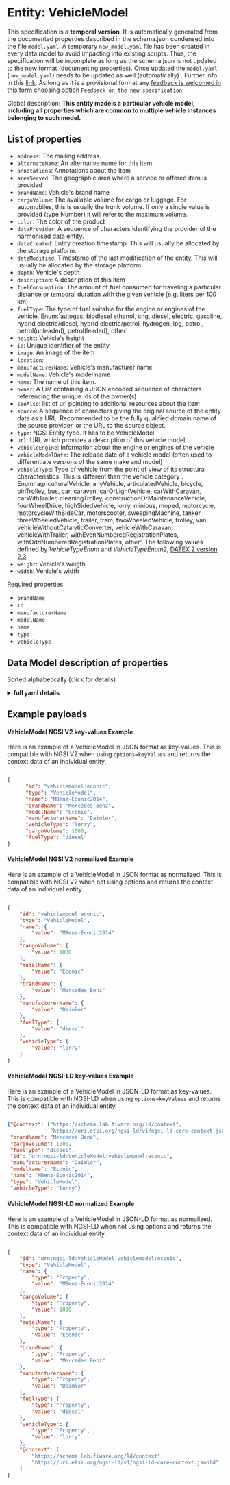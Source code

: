 Entity: VehicleModel  
====================  
This specification is a **temporal version**. It is automatically generated from the  documented properties described in the schema.json condensed into the file `model.yaml`. A temporary `new_model.yaml` file has been created in every data model to avoid impacting into existing scripts. Thus, the specification will be incomplete as long as the schema.json is not updated to the new format (documenting properties). Once updated the `model.yaml` (`new_model.yaml`) needs to be updated as well (automatically) . Further info in this [link](https://github.com/smart-data-models/data-models/blob/master/specs/warning_message_new_spec.md). As long as it is a provisional format any [feedback is welcomed in this form](https://smartdatamodels.org/index.php/submit-an-issue-2/) choosing option `Feedback on the new specification`  
Global description: **This entity models a particular vehicle model, including all properties which are common to multiple vehicle instances belonging to such model.**  

## List of properties  

- `address`: The mailing address.  - `alternateName`: An alternative name for this item  - `annotations`: Annotations about the item  - `areaServed`: The geographic area where a service or offered item is provided  - `brandName`: Vehicle's brand name  - `cargoVolume`: The available volume for cargo or luggage. For automobiles, this is usually the trunk volume. If only a single value is provided (type Number) it will refer to the maximum volume.  - `color`: The color of the product  - `dataProvider`: A sequence of characters identifying the provider of the harmonised data entity.  - `dateCreated`: Entity creation timestamp. This will usually be allocated by the storage platform.  - `dateModified`: Timestamp of the last modification of the entity. This will usually be allocated by the storage platform.  - `depth`: Vehicle's depth  - `description`: A description of this item  - `fuelConsumption`: The amount of fuel consumed for traveling a particular distance or temporal duration with the given vehicle (e.g. liters per 100 km)  - `fuelType`: The type of fuel suitable for the engine or engines of the vehicle. Enum:'autogas, biodiesel ethanol, cng, diesel, electric, gasoline, hybrid electric/diesel, hybrid electric/petrol, hydrogen, lpg, petrol, petrol(unleaded), petrol(leaded), other'  - `height`: Vehicle's height  - `id`: Unique identifier of the entity  - `image`: An image of the item  - `location`:   - `manufacturerName`: Vehicle's manufacturer name  - `modelName`: Vehicle's model name  - `name`: The name of this item.  - `owner`: A List containing a JSON encoded sequence of characters referencing the unique Ids of the owner(s)  - `seeAlso`: list of uri pointing to additional resources about the item  - `source`: A sequence of characters giving the original source of the entity data as a URL. Recommended to be the fully qualified domain name of the source provider, or the URL to the source object.  - `type`: NGSI Entity type. It has to be VehicleModel  - `url`: URL which provides a description of this vehicle model  - `vehicleEngine`: Information about the engine or engines of the vehicle  - `vehicleModelDate`: The release date of a vehicle model (often used to differentiate versions of the same make and model)  - `vehicleType`: Type of vehicle from the point of view of its structural characteristics. This is different than the vehicle category . Enum:'agriculturalVehicle, anyVehicle, articulatedVehicle, bicycle, binTrolley, bus, car, caravan, carOrLightVehicle, carWithCaravan, carWithTrailer, cleaningTrolley, constructionOrMaintenanceVehicle, fourWheelDrive, highSidedVehicle, lorry, minibus, moped, motorcycle, motorcycleWithSideCar, motorscooter, sweepingMachine, tanker, threeWheeledVehicle, trailer, tram, twoWheeledVehicle, trolley, van, vehicleWithoutCatalyticConverter, vehicleWithCaravan, vehicleWithTrailer, withEvenNumberedRegistrationPlates, withOddNumberedRegistrationPlates, other'. The following values defined by _VehicleTypeEnum_ and _VehicleTypeEnum2_, [DATEX 2 version 2.3](http://d2docs.ndwcloud.nu/_static/umlmodel/v2.3/index.htm)  - `weight`: Vehicle's weigth  - `width`: Vehicle's width    
Required properties  
- `brandName`  - `id`  - `manufacturerName`  - `modelName`  - `name`  - `type`  - `vehicleType`  ## Data Model description of properties  
Sorted alphabetically (click for details)  
<details><summary><strong>full yaml details</strong></summary>    
```yaml  
VehicleModel:    
  description: 'This entity models a particular vehicle model, including all properties which are common to multiple vehicle instances belonging to such model.'    
  properties:    
    address:    
      description: 'The mailing address.'    
      properties:    
        addressCountry:    
          description: 'Property. The country. For example, Spain. Model:''https://schema.org/Text'''    
          type: string    
        addressLocality:    
          description: 'Property. The locality in which the street address is, and which is in the region. Model:''https://schema.org/Text'''    
          type: string    
        addressRegion:    
          description: 'Property. The region in which the locality is, and which is in the country. Model:''https://schema.org/Text'''    
          type: string    
        areaServed:    
          description: 'Property. The geographic area where a service or offered item is provided. Model:''https://schema.org/Text'''    
          type: string    
        postOfficeBoxNumber:    
          description: 'Property. The post office box number for PO box addresses. For example, Spain. Model:''https://schema.org/Text'''    
          type: string    
        postalCode:    
          description: 'Property. The postal code. For example, Spain. Model:''https://schema.org/Text'''    
          type: string    
        streetAddress:    
          description: 'Property. The street address. Model:''https://schema.org/Text'''    
          type: string    
      type: Property    
    alternateName:    
      description: 'An alternative name for this item'    
      type: Property    
    annotations:    
      description: 'Annotations about the item'    
      items:    
        type: string    
      type: Property    
      x-ngsi:    
        model: https://schema.org/Text    
    areaServed:    
      description: 'The geographic area where a service or offered item is provided'    
      type: Property    
      x-ngsi:    
        model: https://schema.org/Text    
    brandName:    
      description: 'Vehicle''s brand name'    
      type: Property    
      x-ngsi:    
        model: https://schema.org/brand.    
    cargoVolume:    
      description: 'The available volume for cargo or luggage. For automobiles, this is usually the trunk volume. If only a single value is provided (type Number) it will refer to the maximum volume.'    
      minimum: 0    
      type: Property    
      x-ngsi:    
        model: https://schema.org/cargoVolume    
        units: Liters    
    color:    
      description: 'The color of the product'    
      type: Property    
      x-ngsi:    
        model: https://schema.org/color    
    dataProvider:    
      description: 'A sequence of characters identifying the provider of the harmonised data entity.'    
      type: Property    
    dateCreated:    
      description: 'Entity creation timestamp. This will usually be allocated by the storage platform.'    
      format: date-time    
      type: Property    
    dateModified:    
      description: 'Timestamp of the last modification of the entity. This will usually be allocated by the storage platform.'    
      format: date-time    
      type: Property    
    depth:    
      description: 'Vehicle''s depth'    
      minimum: 0    
      type: Property    
      x-ngsi:    
        model: https://schema.org/depth.    
    description:    
      description: 'A description of this item'    
      type: Property    
    fuelConsumption:    
      description: 'The amount of fuel consumed for traveling a particular distance or temporal duration with the given vehicle (e.g. liters per 100 km)'    
      minimum: 0    
      type: Property    
      x-ngsi:    
        model: https://schema.org/fuelConsumption    
        units: 'liters per 100 kilometer'    
    fuelType:    
      description: 'The type of fuel suitable for the engine or engines of the vehicle. Enum:''autogas, biodiesel ethanol, cng, diesel, electric, gasoline, hybrid electric/diesel, hybrid electric/petrol, hydrogen, lpg, petrol, petrol(unleaded), petrol(leaded), other'''    
      enum:    
        - autogas    
        - biodiesel    
        - cng    
        - diesel    
        - electric    
        - ethanol    
        - gasoline    
        - 'hybrid electric/diesel'    
        - 'hybrid electric/petrol'    
        - hydrogen    
        - lpg    
        - petrol    
        - petrol(unleaded)    
        - petrol(leaded)    
        - other    
      type: Property    
      x-ngsi:    
        model: https://schema.org/DateTime    
    height:    
      description: 'Vehicle''s height'    
      minimum: 0    
      type: Property    
      x-ngsi:    
        model: https://schema.org/height.    
    id:    
      anyOf: &vehiclemodel_-_properties_-_owner_-_items_-_anyof    
        - description: 'Property. Identifier format of any NGSI entity'    
          maxLength: 256    
          minLength: 1    
          pattern: ^[\w\-\.\{\}\$\+\*\[\]`|~^@!,:\\]+$    
          type: string    
        - description: 'Property. Identifier format of any NGSI entity'    
          format: uri    
          type: string    
      description: 'Unique identifier of the entity'    
      type: Property    
    image:    
      description: 'An image of the item'    
      format: uri    
      type: Property    
      x-ngsi:    
        model: https://schema.org/URL    
    location:    
      $id: https://geojson.org/schema/Geometry.json    
      $schema: "http://json-schema.org/draft-07/schema#"    
      oneOf:    
        - properties:    
            bbox:    
              items:    
                type: number    
              minItems: 4    
              type: array    
            coordinates:    
              items:    
                type: number    
              minItems: 2    
              type: array    
            type:    
              enum:    
                - Point    
              type: string    
          required:    
            - type    
            - coordinates    
          title: 'GeoJSON Point'    
          type: object    
        - properties:    
            bbox:    
              items:    
                type: number    
              minItems: 4    
              type: array    
            coordinates:    
              items:    
                items:    
                  type: number    
                minItems: 2    
                type: array    
              minItems: 2    
              type: array    
            type:    
              enum:    
                - LineString    
              type: string    
          required:    
            - type    
            - coordinates    
          title: 'GeoJSON LineString'    
          type: object    
        - properties:    
            bbox:    
              items:    
                type: number    
              minItems: 4    
              type: array    
            coordinates:    
              items:    
                items:    
                  items:    
                    type: number    
                  minItems: 2    
                  type: array    
                minItems: 4    
                type: array    
              type: array    
            type:    
              enum:    
                - Polygon    
              type: string    
          required:    
            - type    
            - coordinates    
          title: 'GeoJSON Polygon'    
          type: object    
        - properties:    
            bbox:    
              items:    
                type: number    
              minItems: 4    
              type: array    
            coordinates:    
              items:    
                items:    
                  type: number    
                minItems: 2    
                type: array    
              type: array    
            type:    
              enum:    
                - MultiPoint    
              type: string    
          required:    
            - type    
            - coordinates    
          title: 'GeoJSON MultiPoint'    
          type: object    
        - properties:    
            bbox:    
              items:    
                type: number    
              minItems: 4    
              type: array    
            coordinates:    
              items:    
                items:    
                  items:    
                    type: number    
                  minItems: 2    
                  type: array    
                minItems: 2    
                type: array    
              type: array    
            type:    
              enum:    
                - MultiLineString    
              type: string    
          required:    
            - type    
            - coordinates    
          title: 'GeoJSON MultiLineString'    
          type: object    
        - properties:    
            bbox:    
              items:    
                type: number    
              minItems: 4    
              type: array    
            coordinates:    
              items:    
                items:    
                  items:    
                    items:    
                      type: number    
                    minItems: 2    
                    type: array    
                  minItems: 4    
                  type: array    
                type: array    
              type: array    
            type:    
              enum:    
                - MultiPolygon    
              type: string    
          required:    
            - type    
            - coordinates    
          title: 'GeoJSON MultiPolygon'    
          type: object    
      title: 'GeoJSON Geometry'    
    manufacturerName:    
      description: 'Vehicle''s manufacturer name'    
      type: Property    
      x-ngsi:    
        model: https://schema.org/Text.    
    modelName:    
      description: 'Vehicle''s model name'    
      type: Property    
      x-ngsi:    
        model: https://schema.org/model.    
    name:    
      description: 'The name of this item.'    
      type: Property    
    owner:    
      description: 'A List containing a JSON encoded sequence of characters referencing the unique Ids of the owner(s)'    
      items:    
        anyOf: *vehiclemodel_-_properties_-_owner_-_items_-_anyof    
        description: 'Property. Unique identifier of the entity'    
      type: Property    
    seeAlso:    
      description: 'list of uri pointing to additional resources about the item'    
      oneOf:    
        - items:    
            - format: uri    
              type: string    
          minItems: 1    
          type: array    
        - format: uri    
          type: string    
      type: Property    
    source:    
      description: 'A sequence of characters giving the original source of the entity data as a URL. Recommended to be the fully qualified domain name of the source provider, or the URL to the source object.'    
      type: Property    
    type:    
      description: 'NGSI Entity type. It has to be VehicleModel'    
      enum:    
        - VehicleModel    
      type: Property    
    url:    
      description: 'URL which provides a description of this vehicle model'    
      format: uri    
      type: Property    
      x-ngsi:    
        model: https://schema.org/URL.    
    vehicleEngine:    
      description: 'Information about the engine or engines of the vehicle'    
      type: Property    
      x-ngsi:    
        model: https://schema.org/vehicleEngine.    
    vehicleModelDate:    
      description: 'The release date of a vehicle model (often used to differentiate versions of the same make and model)'    
      format: date-time    
      type: Property    
      x-ngsi:    
        model: https://schema.org/vehicleModelDate.    
    vehicleType:    
      description: 'Type of vehicle from the point of view of its structural characteristics. This is different than the vehicle category . Enum:''agriculturalVehicle, anyVehicle, articulatedVehicle, bicycle, binTrolley, bus, car, caravan, carOrLightVehicle, carWithCaravan, carWithTrailer, cleaningTrolley, constructionOrMaintenanceVehicle, fourWheelDrive, highSidedVehicle, lorry, minibus, moped, motorcycle, motorcycleWithSideCar, motorscooter, sweepingMachine, tanker, threeWheeledVehicle, trailer, tram, twoWheeledVehicle, trolley, van, vehicleWithoutCatalyticConverter, vehicleWithCaravan, vehicleWithTrailer, withEvenNumberedRegistrationPlates, withOddNumberedRegistrationPlates, other''. The following values defined by _VehicleTypeEnum_ and _VehicleTypeEnum2_, [DATEX 2 version 2.3](http://d2docs.ndwcloud.nu/_static/umlmodel/v2.3/index.htm)'    
      enum:    
        - agriculturalVehicle    
        - bicycle    
        - binTrolley    
        - bus    
        - car    
        - caravan    
        - carWithCaravan    
        - carWithTrailer    
        - cleaningTrolley    
        - constructionOrMaintenanceVehicle    
        - lorry    
        - minibus    
        - moped    
        - motorcycle    
        - motorcycleWithSideCar    
        - motorscooter    
        - sweepingMachine    
        - tanker    
        - trailer    
        - tram    
        - van    
        - trolley    
      type: Property    
      x-ngsi:    
        model: https://schema.org/Text    
    weight:    
      description: 'Vehicle''s weigth'    
      minimum: 0    
      type: Property    
      x-ngsi:    
        model: https://schema.org/weigth.    
    width:    
      description: 'Vehicle''s width'    
      minimum: 0    
      type: Property    
      x-ngsi:    
        model: https://schema.org/width.    
  required:    
    - id    
    - name    
    - type    
    - vehicleType    
    - brandName    
    - modelName    
    - manufacturerName    
  type: object    
```  
</details>    
## Example payloads    
#### VehicleModel NGSI V2 key-values Example    
Here is an example of a VehicleModel in JSON format as key-values. This is compatible with NGSI V2 when  using `options=keyValues` and returns the context data of an individual entity.  
```json  
{  
      "id": "vehiclemodel:econic",  
      "type": "VehicleModel",  
      "name": "MBenz-Econic2014",  
      "brandName": "Mercedes Benz",  
      "modelName": "Econic",  
      "manufacturerName": "Daimler",  
      "vehicleType": "lorry",  
      "cargoVolume": 1000,  
      "fuelType": "diesel"  
}  
```  
#### VehicleModel NGSI V2 normalized Example    
Here is an example of a VehicleModel in JSON format as normalized. This is compatible with NGSI V2 when not using options and returns the context data of an individual entity.  
```json  
{  
    "id": "vehiclemodel:econic",  
    "type": "VehicleModel",  
    "name": {  
        "value": "MBenz-Econic2014"  
    },  
    "cargoVolume": {  
        "value": 1000  
    },   
    "modelName": {  
        "value": "Econic"  
    },   
    "brandName": {  
        "value": "Mercedes Benz"  
    },  
    "manufacturerName": {  
        "value": "Daimler"  
    },   
    "fuelType": {  
        "value": "diesel"  
    },   
    "vehicleType": {  
        "value": "lorry"  
    }  
}  
```  
#### VehicleModel NGSI-LD key-values Example    
Here is an example of a VehicleModel in JSON-LD format as key-values. This is compatible with NGSI-LD when  using `options=keyValues` and returns the context data of an individual entity.  
```json  
{"@context": ["https://schema.lab.fiware.org/ld/context",  
              "https://uri.etsi.org/ngsi-ld/v1/ngsi-ld-core-context.jsonld"],  
 "brandName": "Mercedes Benz",  
 "cargoVolume": 1000,  
 "fuelType": "diesel",  
 "id": "urn:ngsi-ld:VehicleModel:vehiclemodel:econic",  
 "manufacturerName": "Daimler",  
 "modelName": "Econic",  
 "name": "MBenz-Econic2014",  
 "type": "VehicleModel",  
 "vehicleType": "lorry"}  
```  
#### VehicleModel NGSI-LD normalized Example    
Here is an example of a VehicleModel in JSON-LD format as normalized. This is compatible with NGSI-LD when not using options and returns the context data of an individual entity.  
```json  
{  
    "id": "urn:ngsi-ld:VehicleModel:vehiclemodel:econic",  
    "type": "VehicleModel",  
    "name": {  
        "type": "Property",  
        "value": "MBenz-Econic2014"  
    },  
    "cargoVolume": {  
        "type": "Property",  
        "value": 1000  
    },  
    "modelName": {  
        "type": "Property",  
        "value": "Econic"  
    },  
    "brandName": {  
        "type": "Property",  
        "value": "Mercedes Benz"  
    },  
    "manufacturerName": {  
        "type": "Property",  
        "value": "Daimler"  
    },  
    "fuelType": {  
        "type": "Property",  
        "value": "diesel"  
    },  
    "vehicleType": {  
        "type": "Property",  
        "value": "lorry"  
    },  
    "@context": [  
        "https://schema.lab.fiware.org/ld/context",  
        "https://uri.etsi.org/ngsi-ld/v1/ngsi-ld-core-context.jsonld"  
    ]  
}  
```  
